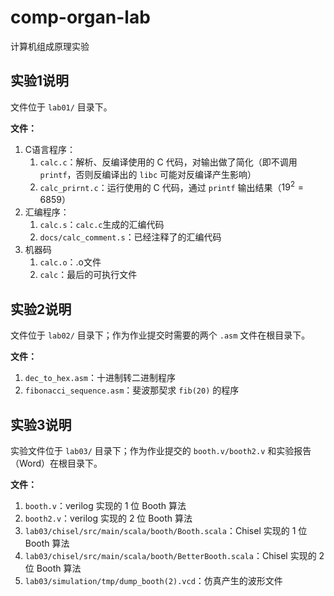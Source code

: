 # comp-organ-lab
计算机组成原理实验

## 实验1说明

文件位于 `lab01/` 目录下。

**文件：**

1. C语言程序：
   1. `calc.c`：解析、反编译使用的 C 代码，对输出做了简化（即不调用 `printf`，否则反编译出的 `libc` 可能对反编译产生影响）
   2. `calc_prirnt.c`：运行使用的 C 代码，通过 `printf` 输出结果（$19^2 = 6859$）
2. 汇编程序：
   1. `calc.s`：`calc.c`生成的汇编代码
   2. `docs/calc_comment.s`：已经注释了的汇编代码
3. 机器码
   1. `calc.o`：.o文件
   2. `calc`：最后的可执行文件

## 实验2说明

文件位于 `lab02/` 目录下；作为作业提交时需要的两个 `.asm` 文件在根目录下。

**文件：**

1. `dec_to_hex.asm`：十进制转二进制程序
2. `fibonacci_sequence.asm`：斐波那契求 `fib(20)` 的程序

## 实验3说明

实验文件位于 `lab03/` 目录下；作为作业提交的 `booth.v/booth2.v` 和实验报告（Word）在根目录下。

**文件：**

1. `booth.v`：verilog 实现的 1 位 Booth 算法
2. `booth2.v`：verilog 实现的 2 位 Booth 算法
3. `lab03/chisel/src/main/scala/booth/Booth.scala`：Chisel 实现的 1 位 Booth 算法
4. `lab03/chisel/src/main/scala/booth/BetterBooth.scala`：Chisel 实现的 2 位 Booth 算法
5. `lab03/simulation/tmp/dump_booth(2).vcd`：仿真产生的波形文件

